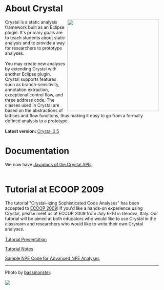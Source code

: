 # About Crystal #
<img src='http://farm4.static.flickr.com/3267/3175421996_5d02f18017_d.jpg' align='right' width='300'>
Crystal is a static analysis framework built as an Eclipse plugin. It's primary goals are to teach students about static analysis and to provide a way for researchers to prototype analyses.<br>
<br>
You may create new analyses by extending Crystal with another Eclipse plugin. Crystal supports features such as branch-sensitivity, annotation extraction, exceptional control flow, and three address code. The classes used in Crystal are based on the abstractions of lattices and flow functions, thus making it easy to go from a formally defined analysis to a prototype.<br>
<br>
<b>Latest version:</b> <a href='Crystal35.md'>Crystal 3.5</a>

<h1>Documentation</h1>
We now have <a href='http://crystalsaf.googlecode.com/svn/trunk/CrystalPlugin/doc/index.html'>Javadocs of the Crystal APIs</a>.<br>
<br>
<h1>Tutorial at ECOOP 2009</h1>
The tutorial "Crystal–izing Sophisticated Code Analyses" has been accepted to <a href='http://2009.ecoop.org'>ECOOP 2009</a>! If you'd like a hands-on experience using Crystal, please meet us at ECOOP 2009 from July 6-10 in Genova, Italy. Our tutorial will be aimed at both educators who would like to use Crystal in the classroom and researchers who would like to write their own Crystal analyses.<br>
<br>
<a href='http://crystalsaf.googlecode.com/svn/trunk/TutorialExamples/CrystalTutorial.ppt'>Tutorial Presentation</a>

<a href='http://crystalsaf.googlecode.com/files/CrystalTutorialNotes.pdf'>Tutorial Notes</a>

<a href='http://code.google.com/p/crystalsaf/downloads/list'>Sample NPE Code for Advanced NPE Analyses</a>

<hr />
Photo by <a href='http://www.flickr.com/photos/bassmonster/'>bassmonster</a>.<br>
<br>
<a href='http://creativecommons.org/licenses/by-nc-sa/2.0/deed.en'><img src='http://i.creativecommons.org/l/by-nc-sa/2.0/88x31.png' /></a>